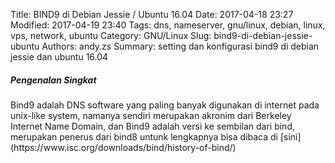 Title: BIND9 di Debian Jessie / Ubuntu 16.04
Date: 2017-04-18 23:27 
Modified: 2017-04-19 23:40 
Tags: dns, nameserver, gnu/linux, debian, linux, vps, network, ubuntu
Category: GNU/Linux 
Slug: bind9-di-debian-jessie-ubuntu
Authors: andy.zs 
Summary: setting dan konfigurasi bind9 di debian jessie dan ubuntu 16.04

<h5>Pengenalan Singkat</h5>
Bind9 adalah DNS software yang paling banyak digunakan di internet pada unix-like system, namanya sendiri merupakan akronim dari Berkeley Internet Name Domain, dan Bind9 adalah versi ke sembilan dari bind, merupakan penerus dari bind8 untunk lengkapnya bisa dibaca di [sini](https://www.isc.org/downloads/bind/history-of-bind/) 
